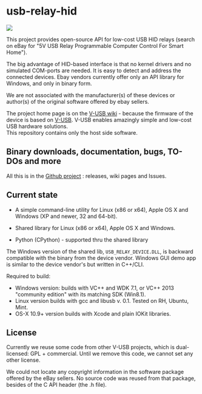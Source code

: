 usb-relay-hid
=============

![](http://vusb.wdfiles.com/local--files/project:driver-less-usb-relays-hid-interface/relay2.jpg)

This project provides open-source API for low-cost USB HID relays 
(search on eBay for "5V USB Relay Programmable Computer Control For Smart Home").

The big advantage of HID-based interface is that no kernel drivers and no simulated COM-ports are needed. It is easy to detect and address the connected devices.
Ebay vendors currently offer only an API library for Windows, and only in binary form.

We are not associated with the manufacturer(s) of these devices or author(s) of the original software offered by ebay sellers.

The project home page is on the [V-USB wiki](http://vusb.wikidot.com/project:driver-less-usb-relays-hid-interface "driver-less-usb-relays-hid-interface") - because the firmware of the device is based on [V-USB](http://www.obdev.at/products/vusb/index.html). V-USB enables amazingly simple and low-cost USB hardware solutions.  
This repository contains only the host side software.



Binary downloads, documentation, bugs, TO-DOs and more
----------------------

All this is in the [Github project](http://git.io/bGcxrQ) : releases, wiki pages and Issues. 



Current state
-------------

* A simple command-line utility for Linux (x86 or x64), Apple OS X and Windows (XP and newer, 32 and 64-bit).

* Shared library for Linux (x86 or x64), Apple OS X and Windows.

* Python (CPython) - supported thru the shared library 

The Windows version of the shared lib, `USB_RELAY_DEVICE.DLL`, is backward compatible with the binary from the device vendor.
Windows GUI demo app is similar to the device vendor's but written in C++/CLI.

Required to build:

- Windows version: builds with VC++ and WDK 7.1, or VC++ 2013 "community edition" with its matching SDK (Win8.1).
- Linux version builds with gcc and libusb v. 0.1. Tested on RH, Ubuntu, Mint.
- OS-X 10.9+ version builds with Xcode and plain IOKit libraries. 


License
-------

Currently we reuse some code from other V-USB projects, which is dual-licensed: GPL + commercial. Until we remove this code, we cannot set any other license. 

We could not locate any copyright information in the software package offered by the eBay sellers. No source code was reused from that package, besides of the C API header (the .h file).
